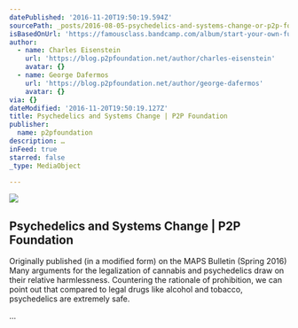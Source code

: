 ```yaml
---
datePublished: '2016-11-20T19:50:19.594Z'
sourcePath: _posts/2016-08-05-psychedelics-and-systems-change-or-p2p-foundation.md
isBasedOnUrl: 'https://famousclass.bandcamp.com/album/start-your-own-fucking-show-space'
author:
  - name: Charles Eisenstein
    url: 'https://blog.p2pfoundation.net/author/charles-eisenstein'
    avatar: {}
  - name: George Dafermos
    url: 'https://blog.p2pfoundation.net/author/george-dafermos'
    avatar: {}
via: {}
dateModified: '2016-11-20T19:50:19.127Z'
title: Psychedelics and Systems Change | P2P Foundation
publisher:
  name: p2pfoundation
description: …
inFeed: true
starred: false
_type: MediaObject

---
```

<article style=""><img src="https://imgflo.herokuapp.com/graph/vahj1ThiexotieMo/a1e209cb3dbb78cfd9382d376700a67d/noop.jpg?input=https%3A%2F%2Fcdn6-blog.p2pfoundation.net%2Fwp-content%2Fuploads%2F5952227620_4e3cd5c8e0_b_Psychedelic.jpg" /><h1>Psychedelics and Systems Change | P2P Foundation</h1><p>Originally published (in a modified form) on the MAPS Bulletin (Spring 2016) Many arguments for the legalization of cannabis and psychedelics draw on their relative harmlessness. Countering the rationale of prohibition, we can point out that compared to legal drugs like alcohol and tobacco, psychedelics are extremely safe.</p></article>

...
